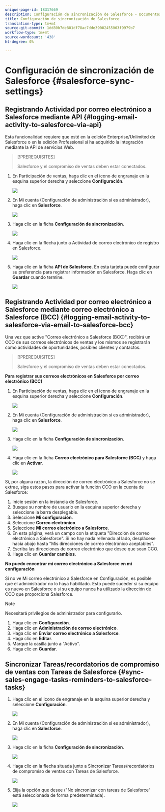 ```yaml
---
unique-page-id: 18317669
description: Configuración de sincronización de Salesforce - Documentos de marketing - Documentación del producto
title: Configuración de sincronización de Salesforce
translation-type: tm+mt
source-git-commit: 1dd80b7de801df78ac7dde39002455063f9979b7
workflow-type: tm+mt
source-wordcount: '438'
ht-degree: 0%

---
```



# Configuración de sincronización de Salesforce {#salesforce-sync-settings}

## Registrando Actividad por correo electrónico a Salesforce mediante API {#logging-email-activity-to-salesforce-via-api}

Esta funcionalidad requiere que esté en la edición Enterprise/Unlimited de Salesforce o en la edición Professional si ha adquirido la integración mediante la API de servicios Web.

>[!PREREQUISITES]
>
>Salesforce y el compromiso de ventas deben estar conectados.

1. En Participación de ventas, haga clic en el icono de engranaje en la esquina superior derecha y seleccione **Configuración**.

   ![](assets/one-2.png)

1. En Mi cuenta (Configuración de administración si es administrador), haga clic en **Salesforce**.

   ![](assets/two-2.png)

1. Haga clic en la ficha **Configuración de sincronización**.

   ![](assets/three-1.png)

1. Haga clic en la flecha junto a Actividad de correo electrónico de registro en Salesforce.

   ![](assets/four-1.png)

1. Haga clic en la ficha **API de Salesforce**. En esta tarjeta puede configurar su preferencia para registrar información en Salesforce. Haga clic en **Guardar** cuando termine.

   ![](assets/five.png)

## Registrando Actividad por correo electrónico a Salesforce mediante correo electrónico a Salesforce (BCC) {#logging-email-activity-to-salesforce-via-email-to-salesforce-bcc}

Una vez que active &quot;Correo electrónico a Salesforce (BCC)&quot;, recibirá un CCO de sus correos electrónicos de ventas y los mismos se registrarán como actividades de oportunidades, posibles clientes y contactos.

>[!PREREQUISITES]
>
>Salesforce y el compromiso de ventas deben estar conectados.

**Para registrar sus correos electrónicos en Salesforce por correo electrónico (BCC)**

1. En Participación de ventas, haga clic en el icono de engranaje en la esquina superior derecha y seleccione **Configuración**.

   ![](assets/one-3.png)

1. En Mi cuenta (Configuración de administración si es administrador), haga clic en **Salesforce**.

   ![](assets/two-3.png)

1. Haga clic en la ficha **Configuración de sincronización**.

   ![](assets/three-1.png)

1. Haga clic en la ficha **Correo electrónico para Salesforce (BCC)** y haga clic en **Activar**.

   ![](assets/six-2.png)

Si, por alguna razón, la dirección de correo electrónico a Salesforce no se extrae, siga estos pasos para activar la función CCO en la cuenta de Salesforce:

1. Inicie sesión en la instancia de Salesforce.
1. Busque su nombre de usuario en la esquina superior derecha y seleccione la barra desplegable.
1. Seleccione **Mi configuración**.
1. Seleccione **Correo electrónico**.
1. Seleccione **Mi correo electrónico a Salesforce**.
1. En esta página, verá un campo con la etiqueta &quot;Dirección de correo electrónico a Salesforce&quot;. Si no hay nada rellenado al lado, desplácese hacia abajo hasta &quot;Mis direcciones de correo electrónico aceptables&quot;.
1. Escriba las direcciones de correo electrónico que desee que sean CCO.
1. Haga clic en **Guardar cambios**.

**No puedo encontrar mi correo electrónico a Salesforce en mi configuración**

Si no ve Mi correo electrónico a Salesforce en Configuración, es posible que el administrador no lo haya habilitado. Esto puede suceder si su equipo es nuevo en Salesforce o si su equipo nunca ha utilizado la dirección de CCO que proporciona Salesforce.

>[!NOTE]
>
>Necesitará privilegios de administrador para configurarlo.

1. Haga clic en **Configuración**.
1. Haga clic en **Administración de correo electrónico**.
1. Haga clic en **Enviar correo electrónico a Salesforce**.
1. Haga clic en **Editar**.
1. Marque la casilla junto a &quot;Activo&quot;.
1. Haga clic en **Guardar**.

## Sincronizar Tareas/recordatorios de compromiso de ventas con Tareas de Salesforce {#sync-sales-engage-tasks-reminders-to-salesforce-tasks}

1. Haga clic en el icono de engranaje en la esquina superior derecha y seleccione **Configuración**.

   ![](assets/one-3.png)

1. En Mi cuenta (Configuración de administración si es administrador), haga clic en **Salesforce**.

   ![](assets/two-2.png)

1. Haga clic en la ficha **Configuración de sincronización**.

   ![](assets/three-1.png)

1. Haga clic en la flecha situada junto a Sincronizar Tareas/recordatorios de compromiso de ventas con Tareas de Salesforce.

   ![](assets/seven-2.png)

1. Elija la opción que desee (&quot;No sincronizar con tareas de Salesforce&quot; está seleccionada de forma predeterminada).

   ![](assets/eight.png)
